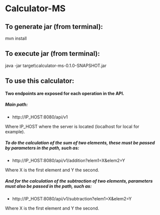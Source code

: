 # Calculator-MS


## To generate jar (from terminal):

mvn install

## To execute jar (from terminal):

java -jar target\calculator-ms-0.1.0-SNAPSHOT.jar


## To use this calculator:
#### Two endpoints are exposed for each operation in the API.
##### Main path:

* http://IP_HOST:8080/api/v1

Where IP_HOST where the server is located (localhost for local for example).


##### To do the calculation of the sum of two elements, these must be passed by parameters in the path, such as:
* http://IP_HOST:8080/api/v1/addition?elem1=X&elem2=Y

Where X is the first element and Y the second.


##### And for the calculation of the subtraction of two elements, parameters must also be passed in the path, such as:

* http://IP_HOST:8080/api/v1/subtraction?elem1=X&elem2=Y

Where X is the first element and Y the second.

